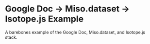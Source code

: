 # Google Doc -> Miso.dataset -> Isotope.js Example

A barebones example of the Google Doc, Miso.dataset, and Isotope.js stack.